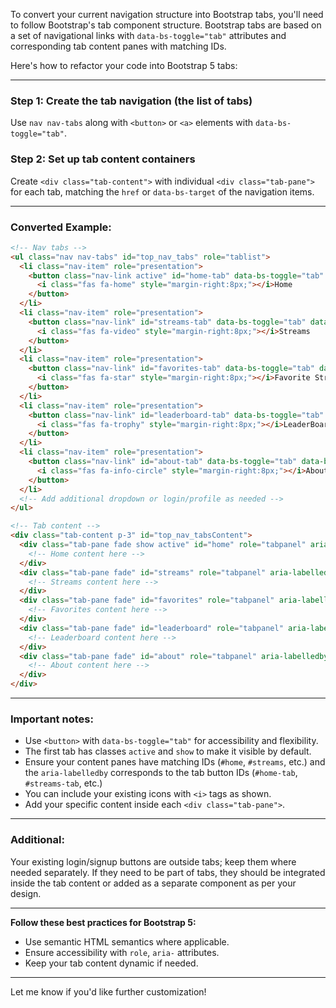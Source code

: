 To convert your current navigation structure into Bootstrap tabs, you'll need to follow Bootstrap's tab component structure. Bootstrap tabs are based on a set of navigational links with `data-bs-toggle="tab"` attributes and corresponding tab content panes with matching IDs.

Here's how to refactor your code into Bootstrap 5 tabs:

---

### Step 1: Create the tab navigation (the list of tabs)

Use `nav nav-tabs` along with `<button>` or `<a>` elements with `data-bs-toggle="tab"`.

### Step 2: Set up tab content containers

Create `<div class="tab-content">` with individual `<div class="tab-pane">` for each tab, matching the `href` or `data-bs-target` of the navigation items.

---

### Converted Example:

```html
<!-- Nav tabs -->
<ul class="nav nav-tabs" id="top_nav_tabs" role="tablist">
  <li class="nav-item" role="presentation">
    <button class="nav-link active" id="home-tab" data-bs-toggle="tab" data-bs-target="#home" type="button" role="tab" aria-controls="home" aria-selected="true">
      <i class="fas fa-home" style="margin-right:8px;"></i>Home
    </button>
  </li>
  <li class="nav-item" role="presentation">
    <button class="nav-link" id="streams-tab" data-bs-toggle="tab" data-bs-target="#streams" type="button" role="tab" aria-controls="streams" aria-selected="false">
      <i class="fas fa-video" style="margin-right:8px;"></i>Streams
    </button>
  </li>
  <li class="nav-item" role="presentation">
    <button class="nav-link" id="favorites-tab" data-bs-toggle="tab" data-bs-target="#favorites" type="button" role="tab" aria-controls="favorites" aria-selected="false">
      <i class="fas fa-star" style="margin-right:8px;"></i>Favorite Streams
    </button>
  </li>
  <li class="nav-item" role="presentation">
    <button class="nav-link" id="leaderboard-tab" data-bs-toggle="tab" data-bs-target="#leaderboard" type="button" role="tab" aria-controls="leaderboard" aria-selected="false">
      <i class="fas fa-trophy" style="margin-right:8px;"></i>LeaderBoard
    </button>
  </li>
  <li class="nav-item" role="presentation">
    <button class="nav-link" id="about-tab" data-bs-toggle="tab" data-bs-target="#about" type="button" role="tab" aria-controls="about" aria-selected="false">
      <i class="fas fa-info-circle" style="margin-right:8px;"></i>About
    </button>
  </li>
  <!-- Add additional dropdown or login/profile as needed -->
</ul>

<!-- Tab content -->
<div class="tab-content p-3" id="top_nav_tabsContent">
  <div class="tab-pane fade show active" id="home" role="tabpanel" aria-labelledby="home-tab">
    <!-- Home content here -->
  </div>
  <div class="tab-pane fade" id="streams" role="tabpanel" aria-labelledby="streams-tab">
    <!-- Streams content here -->
  </div>
  <div class="tab-pane fade" id="favorites" role="tabpanel" aria-labelledby="favorites-tab">
    <!-- Favorites content here -->
  </div>
  <div class="tab-pane fade" id="leaderboard" role="tabpanel" aria-labelledby="leaderboard-tab">
    <!-- Leaderboard content here -->
  </div>
  <div class="tab-pane fade" id="about" role="tabpanel" aria-labelledby="about-tab">
    <!-- About content here -->
  </div>
</div>
```

---

### Important notes:
- Use `<button>` with `data-bs-toggle="tab"` for accessibility and flexibility.
- The first tab has classes `active` and `show` to make it visible by default.
- Ensure your content panes have matching IDs (`#home`, `#streams`, etc.) and the `aria-labelledby` corresponds to the tab button IDs (`#home-tab`, `#streams-tab`, etc.)
- You can include your existing icons with `<i>` tags as shown.
- Add your specific content inside each `<div class="tab-pane">`.

---

### Additional:
Your existing login/signup buttons are outside tabs; keep them where needed separately. If they need to be part of tabs, they should be integrated inside the tab content or added as a separate component as per your design.

---

**Follow these best practices for Bootstrap 5:**
- Use semantic HTML semantics where applicable.
- Ensure accessibility with `role`, `aria-` attributes.
- Keep your tab content dynamic if needed.

---

Let me know if you'd like further customization!